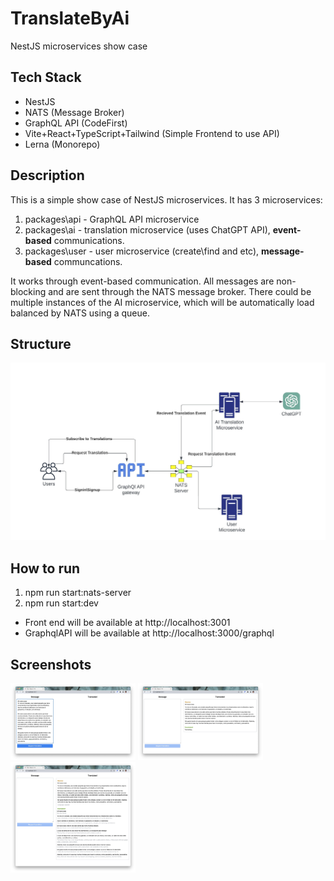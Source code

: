 # TranslateByAi

NestJS microservices show case

## Tech Stack

- NestJS
- NATS (Message Broker)
- GraphQL API (CodeFirst)
- Vite+React+TypeScript+Tailwind (Simple Frontend to use API)
- Lerna (Monorepo)

## Description

This is a simple show case of NestJS microservices. It has 3 microservices:

1. packages\api - GraphQL API microservice
2. packages\ai - translation microservice (uses ChatGPT API), **event-based** communications.
3. packages\user - user microservice (create\find and etc), **message-based** communcations.

It works through event-based communication. All messages are non-blocking and are sent through the NATS message broker. There could be multiple instances of the AI microservice, which will be automatically load balanced by NATS using a queue.


## Structure

[<img src="docs/diagram.jpg">](docs/diagram.jpg)

## How to run

1. npm run start:nats-server
2. npm run start:dev

- Front end will be available at http://localhost:3001
- GraphqlAPI will be available at http://localhost:3000/graphql

## Screenshots
[<img src="docs/1.jpg" width="200px">](docs/1.jpg)
[<img src="docs/2.jpg" width="200px">](docs/2.jpg)
[<img src="docs/3.jpg" width="200px">](docs/3.jpg)



